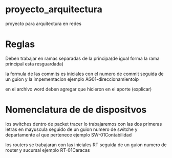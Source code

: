 # proyecto_arquitectura
proyecto para arquitectura en redes 

# Reglas
Deben  trabajar en ramas separadas de la principa(de igual forma la rama principal esta resguardada)

la formula de las commits es iniciales con el numero de commit seguida de un guion y la impementacion  ejemplo AG01-direccionamientoip

en el archivo word deben agregar que hicieron en el aporte (explicar)

# Nomenclatura de de dispositvos
los switches dentro de packet tracer lo trabajaremos con las dos primeras letras en mayuscula seguido de un guion numero de switche y departamente al que 
pertenece ejemplo SW-01Contabilidad

los routers se trabajaran con las iniciales RT seguida de un guion numero de router y sucursal ejemplo RT-01Caracas
